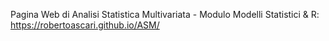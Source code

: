 Pagina Web di Analisi Statistica Multivariata - Modulo Modelli Statistici & R: https://robertoascari.github.io/ASM/
